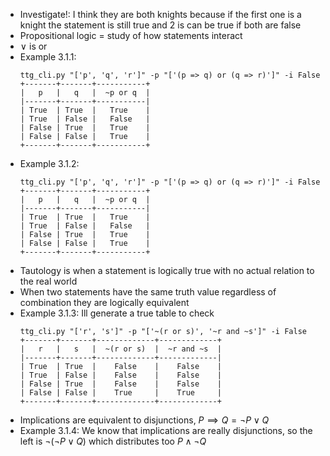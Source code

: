 - Investigate!: I think they are both knights because if the first one is a knight the statement is still true and 2 is can be true if both are false
- Propositional logic = study of how statements interact
- $\lor$ is or
- Example 3.1.1:
    ```
    ttg_cli.py "['p', 'q', 'r']" -p "['(p => q) or (q => r)']" -i False
    +-------+-------+-----------+
    |   p   |   q   |  ~p or q  |
    |-------+-------+-----------|
    | True  | True  |   True    |
    | True  | False |   False   |
    | False | True  |   True    |
    | False | False |   True    |
    +-------+-------+-----------+
    ```
- Example 3.1.2:
    ```
    ttg_cli.py "['p', 'q', 'r']" -p "['(p => q) or (q => r)']" -i False
    +-------+-------+-----------+
    |   p   |   q   |  ~p or q  |
    |-------+-------+-----------|
    | True  | True  |   True    |
    | True  | False |   False   |
    | False | True  |   True    |
    | False | False |   True    |
    +-------+-------+-----------+
    ```
- Tautology is when a statement is logically true with no actual relation to the real world
- When two statements have the same truth value regardless of combination they are logically equivalent
- Example 3.1.3:
    Ill generate a true table to check
    ```
    ttg_cli.py "['r', 's']" -p "['~(r or s)', '~r and ~s']" -i False 
    +-------+-------+-------------+-------------+
    |   r   |   s   |  ~(r or s)  |  ~r and ~s  |
    |-------+-------+-------------+-------------|
    | True  | True  |    False    |    False    |
    | True  | False |    False    |    False    |
    | False | True  |    False    |    False    |
    | False | False |    True     |    True     |
    +-------+-------+-------------+-------------+
    ```
- Implications are equivalent to disjunctions, $P\implies Q = \neg P\lor Q$
- Example 3.1.4:
    We know that implications are really disjunctions, so the left is $\neg (\neg P \lor Q)$ which distributes too $P \land \neg Q$